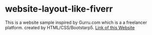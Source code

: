 # website-layout-like-fiverr
This is a website sample inspired by Gurru.com which is a a freelancer platform. created by HTML/CSS/Bootstarp5.
[Link of this Website ](https://faiqfarooq.github.io/website-layout-like-fiverr/)
